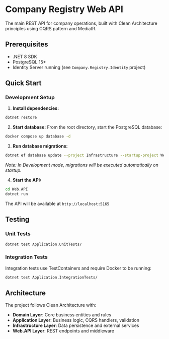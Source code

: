 # Company Registry Web API

The main REST API for company operations, built with Clean Architecture principles using CQRS pattern and MediatR.

## Prerequisites

- .NET 8 SDK
- PostgreSQL 15+
- Identity Server running (see `Company.Registry.Identity` project)

## Quick Start

### Development Setup

1. **Install dependencies:**
```bash
dotnet restore
```

2. **Start database:**
From the root directory, start the PostgreSQL database:
```bash
docker compose up database -d
```

3. **Run database migrations:**
```bash
dotnet ef database update --project Infrastructure --startup-project Web.API
```
*Note: In Development mode, migrations will be executed automatically on startup.*

4. **Start the API:**
```bash
cd Web.API
dotnet run
```

The API will be available at `http://localhost:5165`

## Testing

### Unit Tests
```bash
dotnet test Application.UnitTests/
```

### Integration Tests
Integration tests use TestContainers and require Docker to be running:
```bash
dotnet test Application.IntegrationTests/
```

## Architecture

The project follows Clean Architecture with:

- **Domain Layer**: Core business entities and rules
- **Application Layer**: Business logic, CQRS handlers, validation
- **Infrastructure Layer**: Data persistence and external services
- **Web.API Layer**: REST endpoints and middleware 